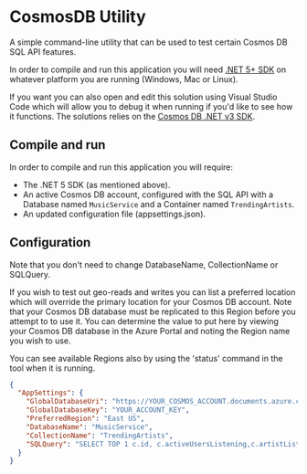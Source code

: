 # CosmosDB Utility

A simple command-line utility that can be used to test certain Cosmos DB SQL API features.

In order to compile and run this application you will need [.NET 5+ SDK](https://dotnet.microsoft.com/download/dotnet/5.0) on whatever platform you are running (Windows, Mac or Linux).

If you want you can also open and edit this solution using Visual Studio Code which will allow you to debug it when running if you'd like to see how it functions. The solutions relies on the [Cosmos DB .NET v3 SDK](https://docs.microsoft.com/en-us/azure/cosmos-db/sql-api-sdk-dotnet-standard).

## Compile and run

In order to compile and run this application you will require:

- The .NET 5 SDK (as mentioned above).
- An active Cosmos DB account, configured with the SQL API with a Database named `MusicService` and a Container named `TrendingArtists`.
- An updated configuration file (appsettings.json).

## Configuration

Note that you don't need to change DatabaseName, CollectionName or SQLQuery.

If you wish to test out geo-reads and writes you can list a preferred location which will override the primary location for your Cosmos DB account. Note that your Cosmos DB database must be replicated to this Region before you attempt to to use it. You can determine the value to put here by viewing your Cosmos DB database in the Azure Portal and noting the Region name you wish to use. 

You can see available Regions also by using the 'status' command in the tool when it is running.

```json
{
  "AppSettings": {
    "GlobalDatabaseUri": "https://YOUR_COSMOS_ACCOUNT.documents.azure.com:443/",
    "GlobalDatabaseKey": "YOUR_ACCOUNT_KEY",
    "PreferredRegion": "East US",
    "DatabaseName": "MusicService",
    "CollectionName": "TrendingArtists",
    "SQLQuery": "SELECT TOP 1 c.id, c.activeUsersListening,c.artistListenCountTimestamp, c.artistName,c.currentDirection FROM c WHERE c.internalName = @internalName ORDER BY c.artistListenCountTimestamp DESC"
  }
}
```